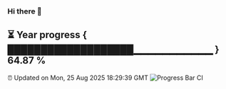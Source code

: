 ### Hi there 👋
⏳ Year progress { ███████████████████▁▁▁▁▁▁▁▁▁▁▁ } 64.87 %
---
⏰ Updated on Mon, 25 Aug 2025 18:29:39 GMT
![Progress Bar CI](https://github.com/liununu/liununu/workflows/Progress%20Bar%20CI/badge.svg)
